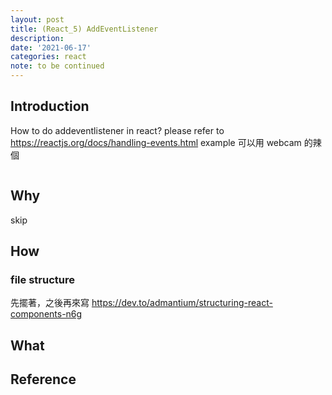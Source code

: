 ```yaml
---
layout: post
title: (React_5) AddEventListener
description:
date: '2021-06-17'
categories: react
note: to be continued
---
```


## Introduction
How to do addeventlistener in react?
please refer to https://reactjs.org/docs/handling-events.html
example 可以用 webcam 的辣個
```

```


## Why
skip

## How

### file structure
先擺著，之後再來寫
https://dev.to/admantium/structuring-react-components-n6g

## What

## Reference
